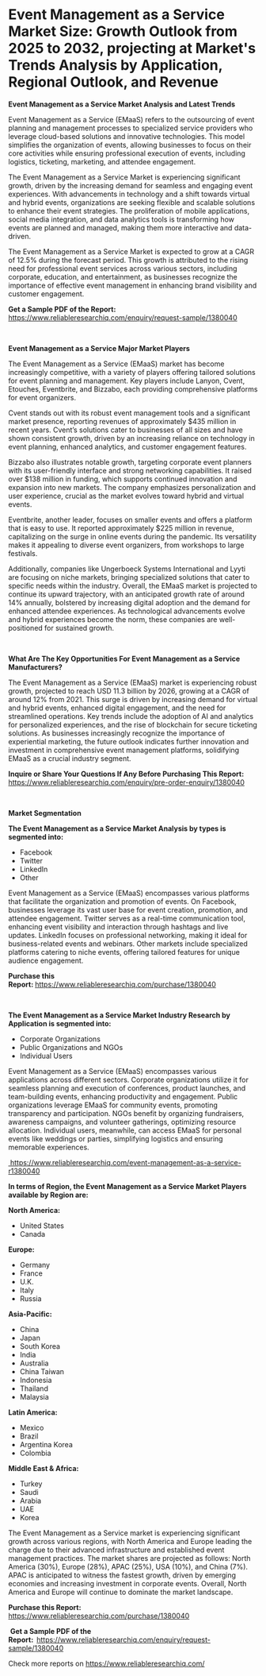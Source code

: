 <p><h1>Event Management as a Service Market Size: Growth Outlook from 2025 to 2032, projecting at Market's Trends Analysis by Application, Regional Outlook, and Revenue</h1></p><p><strong>Event Management as a Service Market Analysis and Latest Trends</strong></p>
<p><p>Event Management as a Service (EMaaS) refers to the outsourcing of event planning and management processes to specialized service providers who leverage cloud-based solutions and innovative technologies. This model simplifies the organization of events, allowing businesses to focus on their core activities while ensuring professional execution of events, including logistics, ticketing, marketing, and attendee engagement.</p><p>The Event Management as a Service Market is experiencing significant growth, driven by the increasing demand for seamless and engaging event experiences. With advancements in technology and a shift towards virtual and hybrid events, organizations are seeking flexible and scalable solutions to enhance their event strategies. The proliferation of mobile applications, social media integration, and data analytics tools is transforming how events are planned and managed, making them more interactive and data-driven.</p><p>The Event Management as a Service Market is expected to grow at a CAGR of 12.5% during the forecast period. This growth is attributed to the rising need for professional event services across various sectors, including corporate, education, and entertainment, as businesses recognize the importance of effective event management in enhancing brand visibility and customer engagement.</p></p>
<p><strong>Get a Sample PDF of the Report:&nbsp;</strong> <a href="https://www.reliableresearchiq.com/enquiry/request-sample/1380040?utm_campaign=2335&utm_medium=2&utm_source=Github&utm_content=ia&utm_term=10032025&utm_id=event-management-as-a-service">https://www.reliableresearchiq.com/enquiry/request-sample/1380040</a></p>
<p>&nbsp;</p>
<p><strong>Event Management as a Service Major Market Players</strong></p>
<p><p>The Event Management as a Service (EMaaS) market has become increasingly competitive, with a variety of players offering tailored solutions for event planning and management. Key players include Lanyon, Cvent, Etouches, Eventbrite, and Bizzabo, each providing comprehensive platforms for event organizers.</p><p>Cvent stands out with its robust event management tools and a significant market presence, reporting revenues of approximately $435 million in recent years. Cvent’s solutions cater to businesses of all sizes and have shown consistent growth, driven by an increasing reliance on technology in event planning, enhanced analytics, and customer engagement features.</p><p>Bizzabo also illustrates notable growth, targeting corporate event planners with its user-friendly interface and strong networking capabilities. It raised over $138 million in funding, which supports continued innovation and expansion into new markets. The company emphasizes personalization and user experience, crucial as the market evolves toward hybrid and virtual events.</p><p>Eventbrite, another leader, focuses on smaller events and offers a platform that is easy to use. It reported approximately $225 million in revenue, capitalizing on the surge in online events during the pandemic. Its versatility makes it appealing to diverse event organizers, from workshops to large festivals.</p><p>Additionally, companies like Ungerboeck Systems International and Lyyti are focusing on niche markets, bringing specialized solutions that cater to specific needs within the industry. Overall, the EMaaS market is projected to continue its upward trajectory, with an anticipated growth rate of around 14% annually, bolstered by increasing digital adoption and the demand for enhanced attendee experiences. As technological advancements evolve and hybrid experiences become the norm, these companies are well-positioned for sustained growth.</p></p>
<p>&nbsp;</p>
<p><strong>What Are The Key Opportunities For Event Management as a Service Manufacturers?</strong></p>
<p><p>The Event Management as a Service (EMaaS) market is experiencing robust growth, projected to reach USD 11.3 billion by 2026, growing at a CAGR of around 12% from 2021. This surge is driven by increasing demand for virtual and hybrid events, enhanced digital engagement, and the need for streamlined operations. Key trends include the adoption of AI and analytics for personalized experiences, and the rise of blockchain for secure ticketing solutions. As businesses increasingly recognize the importance of experiential marketing, the future outlook indicates further innovation and investment in comprehensive event management platforms, solidifying EMaaS as a crucial industry segment.</p></p>
<p><strong>Inquire or Share Your Questions If Any Before Purchasing This Report:</strong> <a href="https://www.reliableresearchiq.com/enquiry/pre-order-enquiry/1380040?utm_campaign=2335&utm_medium=2&utm_source=Github&utm_content=ia&utm_term=10032025&utm_id=event-management-as-a-service">https://www.reliableresearchiq.com/enquiry/pre-order-enquiry/1380040</a></p>
<p>&nbsp;</p>
<p><strong>Market Segmentation</strong></p>
<p><strong>The Event Management as a Service Market Analysis by types is segmented into:</strong></p>
<p><ul><li>Facebook</li><li>Twitter</li><li>LinkedIn</li><li>Other</li></ul></p>
<p><p>Event Management as a Service (EMaaS) encompasses various platforms that facilitate the organization and promotion of events. On Facebook, businesses leverage its vast user base for event creation, promotion, and attendee engagement. Twitter serves as a real-time communication tool, enhancing event visibility and interaction through hashtags and live updates. LinkedIn focuses on professional networking, making it ideal for business-related events and webinars. Other markets include specialized platforms catering to niche events, offering tailored features for unique audience engagement.</p></p>
<p><strong>Purchase this Report:&nbsp;</strong><a href="https://www.reliableresearchiq.com/purchase/1380040?utm_campaign=2335&utm_medium=2&utm_source=Github&utm_content=ia&utm_term=10032025&utm_id=event-management-as-a-service">https://www.reliableresearchiq.com/purchase/1380040</a></p>
<p>&nbsp;</p>
<p><strong>The Event Management as a Service Market Industry Research by Application is segmented into:</strong></p>
<p><ul><li>Corporate Organizations</li><li>Public Organizations and NGOs</li><li>Individual Users</li></ul></p>
<p><p>Event Management as a Service (EMaaS) encompasses various applications across different sectors. Corporate organizations utilize it for seamless planning and execution of conferences, product launches, and team-building events, enhancing productivity and engagement. Public organizations leverage EMaaS for community events, promoting transparency and participation. NGOs benefit by organizing fundraisers, awareness campaigns, and volunteer gatherings, optimizing resource allocation. Individual users, meanwhile, can access EMaaS for personal events like weddings or parties, simplifying logistics and ensuring memorable experiences.</p></p>
<p><a href="https://www.reliableresearchiq.com/event-management-as-a-service-r1380040?utm_campaign=2335&utm_medium=2&utm_source=Github&utm_content=ia&utm_term=10032025&utm_id=event-management-as-a-service">&nbsp;https://www.reliableresearchiq.com/event-management-as-a-service-r1380040</a></p>
<p><strong>In terms of Region, the Event Management as a Service Market Players available by Region are:</strong></p>
<p>
    <p> <strong> North America: </strong>
        <ul>
            <li>United States</li>
            <li>Canada</li>
        </ul>
        </p> 
    <p> <strong> Europe: </strong>
        <ul>
            <li>Germany</li>
            <li>France</li>
            <li>U.K.</li>
            <li>Italy</li>
            <li>Russia</li>
        </ul>
        </p> 
    <p> <strong> Asia-Pacific: </strong>
        <ul>
            <li>China</li>
            <li>Japan</li>
            <li>South Korea</li>
            <li>India</li>
            <li>Australia</li>
            <li>China Taiwan</li>
            <li>Indonesia</li>
            <li>Thailand</li>
            <li>Malaysia</li>
        </ul>
        </p> 
    <p> <strong> Latin America: </strong>
        <ul>
            <li>Mexico</li>
            <li>Brazil</li>
            <li>Argentina Korea</li>
            <li>Colombia</li>
        </ul>
        </p> 
    <p> <strong> Middle East & Africa: </strong>
        <ul>
            <li>Turkey</li>
            <li>Saudi</li>
            <li>Arabia</li>
            <li>UAE</li>
            <li>Korea</li>
        </ul>
    </p>
    </p>
<p><p>The Event Management as a Service market is experiencing significant growth across various regions, with North America and Europe leading the charge due to their advanced infrastructure and established event management practices. The market shares are projected as follows: North America (30%), Europe (28%), APAC (25%), USA (10%), and China (7%). APAC is anticipated to witness the fastest growth, driven by emerging economies and increasing investment in corporate events. Overall, North America and Europe will continue to dominate the market landscape.</p></p>
<p><strong>Purchase this Report: </strong><a href="https://www.reliableresearchiq.com/purchase/1380040?utm_campaign=2335&utm_medium=2&utm_source=Github&utm_content=ia&utm_term=10032025&utm_id=event-management-as-a-service">https://www.reliableresearchiq.com/purchase/1380040</a></p>
<p>&nbsp;<strong>Get a Sample PDF of the Report:&nbsp;&nbsp;</strong><a href="https://www.reliableresearchiq.com/enquiry/request-sample/1380040?utm_campaign=2335&utm_medium=2&utm_source=Github&utm_content=ia&utm_term=10032025&utm_id=event-management-as-a-service">https://www.reliableresearchiq.com/enquiry/request-sample/1380040</a></p>
<p><strong></strong></p>
<p>Check more reports on <a href="https://www.reliableresearchiq.com/?utm_campaign=2335&utm_medium=2&utm_source=Github&utm_content=ia&utm_term=10032025&utm_id=event-management-as-a-service">https://www.reliableresearchiq.com/</a></p>